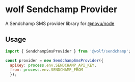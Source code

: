 # wolf Sendchamp Provider

A Sendchamp SMS provider library for [@novu/node](https://github.com/wolfhq/wolf)

## Usage

```javascript
import { SendchampSmsProvider } from '@wolf/sendchamp';

const provider = new SendchampSmsProvider({
  apiKey: process.env.SENDCHAMP_API_KEY,
  from: process.env.SENDCHAMP_FROM
  });
```
